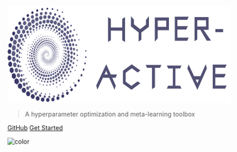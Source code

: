 <br>
<a href="https://github.com/SimonBlanke/Hyperactive"><img src="./_media/hyperactive_logo.png" height="220"></a>
<br>
</p>

> A hyperparameter optimization and meta-learning toolbox

[GitHub](https://github.com/SimonBlanke/Hyperactive)
[Get Started](README.md#hyperactive)

![color](#ecebf2)
